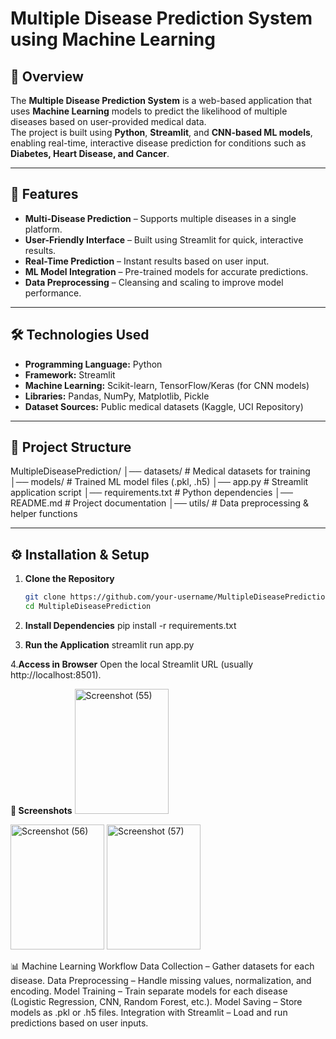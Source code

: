 # Multiple Disease Prediction System using Machine Learning

## 📌 Overview
The **Multiple Disease Prediction System** is a web-based application that uses **Machine Learning** models to predict the likelihood of multiple diseases based on user-provided medical data.  
The project is built using **Python**, **Streamlit**, and **CNN-based ML models**, enabling real-time, interactive disease prediction for conditions such as **Diabetes, Heart Disease, and Cancer**.

---

## 🚀 Features
- **Multi-Disease Prediction** – Supports multiple diseases in a single platform.
- **User-Friendly Interface** – Built using Streamlit for quick, interactive results.
- **Real-Time Prediction** – Instant results based on user input.
- **ML Model Integration** – Pre-trained models for accurate predictions.
- **Data Preprocessing** – Cleansing and scaling to improve model performance.

---

## 🛠️ Technologies Used
- **Programming Language:** Python
- **Framework:** Streamlit
- **Machine Learning:** Scikit-learn, TensorFlow/Keras (for CNN models)
- **Libraries:** Pandas, NumPy, Matplotlib, Pickle
- **Dataset Sources:** Public medical datasets (Kaggle, UCI Repository)

---

## 📂 Project Structure
MultipleDiseasePrediction/
│── datasets/ # Medical datasets for training
│── models/ # Trained ML model files (.pkl, .h5)
│── app.py # Streamlit application script
│── requirements.txt # Python dependencies
│── README.md # Project documentation
│── utils/ # Data preprocessing & helper functions


---

## ⚙️ Installation & Setup

1. **Clone the Repository**
   ```bash
   git clone https://github.com/your-username/MultipleDiseasePrediction.git
   cd MultipleDiseasePrediction
   
2. **Install Dependencies**
   pip install -r requirements.txt

3. **Run the Application**
   streamlit run app.py
   
4.**Access in Browser**
  Open the local Streamlit URL (usually http://localhost:8501).

**📸 Screenshots**
<img width="150" height="200" alt="Screenshot (55)" src="https://github.com/user-attachments/assets/84ee993d-654a-406a-92a4-251d81e81dae" />

<img width="150" height="200" alt="Screenshot (56)" src="https://github.com/user-attachments/assets/a9702689-d3c0-4ad2-96e0-ce42941fb887" />

<img width="150" height="200" alt="Screenshot (57)" src="https://github.com/user-attachments/assets/8cf6d12f-ffa0-40e2-99c0-021708ded7eb" />






📊 Machine Learning Workflow
Data Collection – Gather datasets for each disease.
Data Preprocessing – Handle missing values, normalization, and encoding.
Model Training – Train separate models for each disease (Logistic Regression, CNN, Random Forest, etc.).
Model Saving – Store models as .pkl or .h5 files.
Integration with Streamlit – Load and run predictions based on user inputs.

